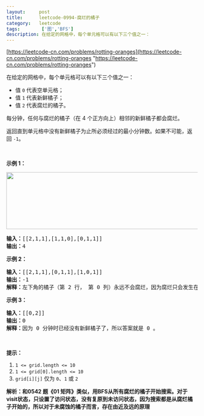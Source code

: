 ```yaml
---
layout:     post
title:      leetcode-0994-腐烂的橘子
category:   leetcode
tags:        ['图','BFS']
description: 在给定的网格中，每个单元格可以有以下三个值之一：
---
```


[https://leetcode-cn.com/problems/rotting-oranges](https://leetcode-cn.com/problems/rotting-oranges  "https://leetcode-cn.com/problems/rotting-oranges")

<div class="notranslate"><p>在给定的网格中，每个单元格可以有以下三个值之一：</p>

<ul>
	<li>值&nbsp;<code>0</code>&nbsp;代表空单元格；</li>
	<li>值&nbsp;<code>1</code>&nbsp;代表新鲜橘子；</li>
	<li>值&nbsp;<code>2</code>&nbsp;代表腐烂的橘子。</li>
</ul>

<p>每分钟，任何与腐烂的橘子（在 4 个正方向上）相邻的新鲜橘子都会腐烂。</p>

<p>返回直到单元格中没有新鲜橘子为止所必须经过的最小分钟数。如果不可能，返回&nbsp;<code>-1</code>。</p>

<p>&nbsp;</p>

<p><strong>示例 1：</strong></p>

<p><strong><img style="height: 150px; width: 712px;" src="https://assets.leetcode-cn.com/aliyun-lc-upload/uploads/2019/02/16/oranges.png" alt=""></strong></p>

<pre><strong>输入：</strong>[[2,1,1],[1,1,0],[0,1,1]]
<strong>输出：</strong>4
</pre>

<p><strong>示例 2：</strong></p>

<pre><strong>输入：</strong>[[2,1,1],[0,1,1],[1,0,1]]
<strong>输出：</strong>-1
<strong>解释：</strong>左下角的橘子（第 2 行， 第 0 列）永远不会腐烂，因为腐烂只会发生在 4 个正向上。
</pre>

<p><strong>示例 3：</strong></p>

<pre><strong>输入：</strong>[[0,2]]
<strong>输出：</strong>0
<strong>解释：</strong>因为 0 分钟时已经没有新鲜橘子了，所以答案就是 0 。
</pre>

<p>&nbsp;</p>

<p><strong>提示：</strong></p>

<ol>
	<li><code>1 &lt;= grid.length &lt;= 10</code></li>
	<li><code>1 &lt;= grid[0].length &lt;= 10</code></li>
	<li><code>grid[i][j]</code> 仅为&nbsp;<code>0</code>、<code>1</code>&nbsp;或&nbsp;<code>2</code></li>
</ol>
</div>

<p><strong>解析：和0542 题《01 矩阵》类似，用BFS从所有腐烂的橘子开始搜索。对于visit状态，只设置了访问状态，没有复原到未访问状态，因为搜索都是从腐烂橘子开始的，所以对于未腐蚀的橘子而言，存在由近及远的原理</strong></p>
